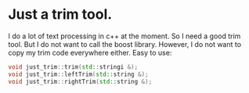 
# Just a trim tool.

I do a lot of text processing in c++ at the moment. So I need a good trim tool. But I do not want to call the boost library. However, I do not want to copy my trim code everywhere either. 
Easy to use:

```c++
void just_trim::trim(std::stringi &);
void just_trim::leftTrim(std::string &);
void just_trim::rightTrim(std::string &);
```
